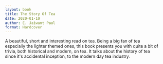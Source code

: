 ```yaml
---
layout: book
title: The Story Of Tea
date: 2020-01-10
author: E. Jaiwant Paul
format: Hardcover
---
```


A beautiful, short and interesting read on tea. Being a big fan of tea especially the lighter themed ones, this book presents you with quite a bit of trivia, both historical and modern, on tea. It talks about the history of tea since it's accidental inception, to the modern day tea industry.
